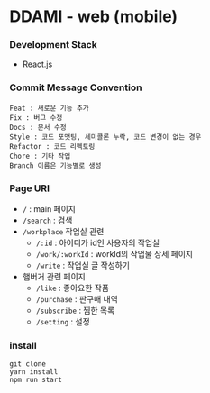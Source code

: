 # DDAMI - web (mobile)

### Development Stack
- React.js

### Commit Message Convention

```
Feat : 새로운 기능 추가
Fix : 버그 수정
Docs : 문서 수정
Style : 코드 포맷팅, 세미콜론 누락, 코드 변경이 없는 경우
Refactor : 코드 리펙토링
Chore : 기타 작업
Branch 이름은 기능별로 생성
```

### Page URI

- `/` : main 페이지
- `/search` : 검색
- `/workplace` 작업실 관련
    - `/:id` : 아이디가 id인 사용자의 작업실
    - `/work/:workId` : workId의 작업물 상세 페이지
    - `/write` : 작업실 글 작성하기
- 햄버거 관련 페이지
    - `/like` : 좋아요한 작품
    - `/purchase` : 판구매 내역
    - `/subscribe` : 찜한 목록
    - `/setting` : 설정


### install

```
git clone
yarn install
npm run start
```
